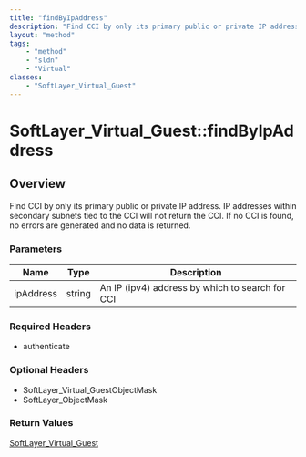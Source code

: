 ```yaml
---
title: "findByIpAddress"
description: "Find CCI by only its primary public or private IP address. IP addresses within secondary subnets tied to the CCI will no... "
layout: "method"
tags:
    - "method"
    - "sldn"
    - "Virtual"
classes:
    - "SoftLayer_Virtual_Guest"
---
```

# SoftLayer_Virtual_Guest::findByIpAddress
## Overview 
Find CCI by only its primary public or private IP address. IP addresses within secondary subnets tied to the CCI will not return the CCI. If no CCI is found, no errors are generated and no data is returned. 

### Parameters 
|Name | Type | Description |
| --- | --- | --- |
|ipAddress| string| An IP (ipv4) address by which to search for CCI|


### Required Headers
* authenticate

### Optional Headers
* SoftLayer_Virtual_GuestObjectMask
* SoftLayer_ObjectMask

### Return Values
<a href='/reference/datatypes/SoftLayer_Virtual_Guest'>SoftLayer_Virtual_Guest </a>

